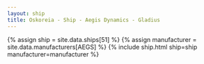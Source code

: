 ```yaml
---
layout: ship
title: Oskoreia - Ship - Aegis Dynamics - Gladius
---
```

{% assign ship = site.data.ships[51] %}
{% assign manufacturer = site.data.manufacturers[AEGS] %}
{% include ship.html ship=ship manufacturer=manufacturer %}
